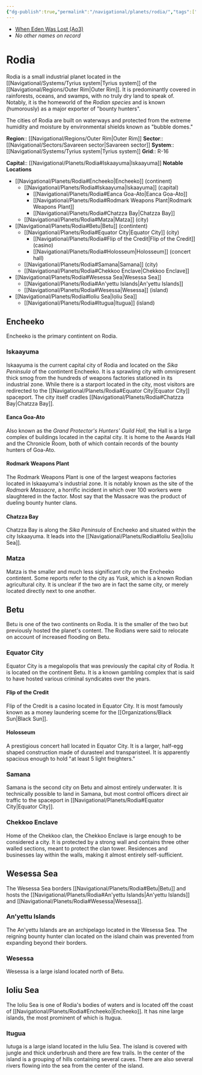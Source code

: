 ```yaml
---
{"dg-publish":true,"permalink":"/navigational/planets/rodia/","tags":["map","planet","savareen","tyrius","outerrim"]}
---
```


- [When Eden Was Lost (Ao3)](https://archiveofourown.org/works/19334440/chapters/45992584)
- *No other names on record* 
# Rodia

Rodia is a small industrial planet located in the [[Navigational/Systems/Tyrius system\|Tyrius system]] of the [[Navigational/Regions/Outer Rim\|Outer Rim]]. It is predominantly covered in rainforests, oceans, and swamps, with no truly dry land to speak of. Notably, it is the homeworld of the *Rodian species* and is known (humorously) as a major exporter of "bounty hunters". 

The cities of Rodia are built on waterways and protected from the extreme humidity and moisture by environmental shields known as "bubble domes." 

**Region**::  [[Navigational/Regions/Outer Rim\|Outer Rim]]
**Sector**::  [[Navigational/Sectors/Savareen sector\|Savareen sector]]
**System**::  [[Navigational/Systems/Tyrius system\|Tyrius system]]
**Grid**::  R-16

**Capital**::  [[Navigational/Planets/Rodia#Iskaayuma\|Iskaayuma]]
**Notable Locations**
- [[Navigational/Planets/Rodia#Encheeko\|Encheeko]] (continent)
	- [[Navigational/Planets/Rodia#Iskaayuma\|Iskaayuma]] (capital)
		- [[Navigational/Planets/Rodia#Eanca Goa-Ato\|Eanca Goa-Ato]]
		- [[Navigational/Planets/Rodia#Rodmark Weapons Plant\|Rodmark Weapons Plant]]
		- [[Navigational/Planets/Rodia#Chatzza Bay\|Chatzza Bay]]
	- [[Navigational/Planets/Rodia#Matza\|Matza]] (city)
- [[Navigational/Planets/Rodia#Betu\|Betu]] (contintent)
	- [[Navigational/Planets/Rodia#Equator City\|Equator City]] (city)
		- [[Navigational/Planets/Rodia#Flip of the Credit\|Flip of the Credit]] (casino)
		- [[Navigational/Planets/Rodia#Holosseum\|Holosseum]] (concert hall)
	- [[Navigational/Planets/Rodia#Samana\|Samana]] (city)
	- [[Navigational/Planets/Rodia#Chekkoo Enclave\|Chekkoo Enclave]]
- [[Navigational/Planets/Rodia#Wesessa Sea\|Wesessa Sea]]
	- [[Navigational/Planets/Rodia#An'yettu Islands\|An'yettu Islands]]
	- [[Navigational/Planets/Rodia#Wesessa\|Wesessa]] (island)
- [[Navigational/Planets/Rodia#Ioliu Sea\|Ioliu Sea]]
	- [[Navigational/Planets/Rodia#Itugua\|Itugua]] (island)

## Encheeko
Encheeko is the primary contintent on Rodia. 

### Iskaayuma
Iskaayuma is the current capital city of Rodia and located on the *Sika Peninsula* of the contintent Encheeko. It is a sprawling city with omnipresent thick smog from the hundreds of weapons factories stationed in its industrial zone. While there is a starport located in the city, most visitors are redirected to the [[Navigational/Planets/Rodia#Equator City\|Equator City]] spaceport. The city itself cradles [[Navigational/Planets/Rodia#Chatzza Bay\|Chatzza Bay]].

#### Eanca Goa-Ato
Also known as the *Grand Protector's Hunters' Guild Hall*, the Hall is a large complex of buildings located in the capital city. It is home to the Awards Hall and the Chronicle Room, both of which contain records of the bounty hunters of Goa-Ato. 

#### Rodmark Weapons Plant
The Rodmark Weapons Plant is one of the largest weapons factories located in Iskaayuma's industrial zone. It is notably known as the site of the *Rodmark Massacre*, a horrific incident in which over 100 workers were slaughtered in the factor. Most say that the Massacre was the product of dueling bounty hunter clans. 

#### Chatzza Bay
Chatzza Bay is along the *Sika Peninsula* of Encheeko and situated within the city Iskaayuma. It leads into the [[Navigational/Planets/Rodia#Ioliu Sea\|Ioliu Sea]].

### Matza
Matza is the smaller and much less significant city on the Encheeko contintent. Some reports refer to the city as *Yusk*, which is a known Rodian agricultural city. It is unclear if the two are in fact the same city, or merely located directly next to one another. 

## Betu
Betu is one of the two continents on Rodia. It is the smaller of the two but previously hosted the planet's content. The Rodians were said to relocate on account of increased flooding on Betu.

### Equator City
Equator City is a megalopolis that was previously the capital city of Rodia. It is located on the continent Betu. It is a known gambling complex that is said to have hosted various criminal syndicates over the years.

#### Flip of the Credit
Flip of the Credit is a casino located in Equator City. It is most famously known as a money laundering sceme for the [[Organizations/Black Sun\|Black Sun]].

#### Holosseum
A prestigious concert hall located in Equator City. It is a larger, half-egg shaped construction made of durasteel and transparisteel. It is apparently spacious enough to hold "at least 5 light freighters."

### Samana
Samana is the second city on Betu and almost entirely underwater. It is technically possible to land in Samana, but most control officers direct air traffic to the spaceport in [[Navigational/Planets/Rodia#Equator City\|Equator City]].

### Chekkoo Enclave
Home of the Chekkoo clan, the Chekkoo Enclave is large enough to be considered a city. It is protected by a strong wall and contains three other walled sections, meant to protect the clan tower. Residences and businesses lay within the walls, making it almost entirely self-sufficient. 

## Wesessa Sea
The Wesessa Sea borders [[Navigational/Planets/Rodia#Betu\|Betu]] and hosts the [[Navigational/Planets/Rodia#An'yettu Islands\|An'yettu Islands]] and [[Navigational/Planets/Rodia#Wesessa\|Wesessa]]. 

### An'yettu Islands
The An'yettu Islands are an archipelago located in the Wesessa Sea. The reigning bounty hunter clan located on the island chain was prevented from expanding beyond their borders.

### Wesessa
Wesessa is a large island located north of Betu. 

## Ioliu Sea
The Ioliu Sea is one of Rodia's bodies of waters and is located off the coast of [[Navigational/Planets/Rodia#Encheeko\|Encheeko]]. It has nine large islands, the most prominent of which is Itugua. 

### Itugua
Iutuga is a large island located in the Iuliu Sea. The island is covered with jungle and thick underbrush and there are few trails. In the center of the island is a grouping of hills containing several caves. There are also several rivers flowing into the sea from the center of the island.